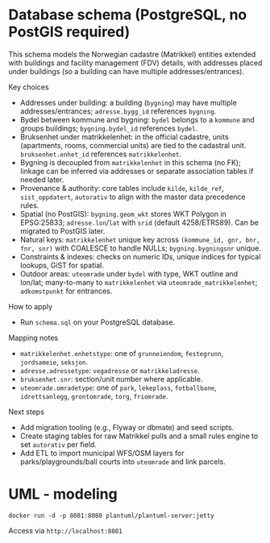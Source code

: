 # Database schema (PostgreSQL, no PostGIS required)

This schema models the Norwegian cadastre (Matrikkel) entities extended with buildings and facility management (FDV) details, with addresses placed under buildings (so a building can have multiple addresses/entrances).

Key choices

- Addresses under building: a building (`bygning`) may have multiple addresses/entrances; `adresse.bygg_id` references `bygning`.
- Bydel between kommune and bygning: `bydel` belongs to a `kommune` and groups buildings; `bygning.bydel_id` references `bydel`.
- Bruksenhet under matrikkelenhet: in the official cadastre, units (apartments, rooms, commercial units) are tied to the cadastral unit. `bruksenhet.enhet_id` references `matrikkelenhet`.
- Bygning is decoupled from `matrikkelenhet` in this schema (no FK); linkage can be inferred via addresses or separate association tables if needed later.
- Provenance & authority: core tables include `kilde`, `kilde_ref`, `sist_oppdatert`, `autorativ` to align with the master data precedence rules.
- Spatial (no PostGIS): `bygning.geom_wkt` stores WKT Polygon in EPSG:25833; `adresse.lon`/`lat` with `srid` (default 4258/ETRS89). Can be migrated to PostGIS later.
- Natural keys: `matrikkelenhet` unique key across `(kommune_id, gnr, bnr, fnr, snr)` with COALESCE to handle NULLs; `bygning.bygningsnr` unique.
- Constraints & indexes: checks on numeric IDs, unique indices for typical lookups, GiST for spatial.
- Outdoor areas: `uteomrade` under `bydel` with type, WKT outline and lon/lat; many-to-many to `matrikkelenhet` via `uteomrade_matrikkelenhet`; `adkomstpunkt` for entrances.

How to apply

- Run `schema.sql` on your PostgreSQL database.

Mapping notes

- `matrikkelenhet.enhetstype`: one of `grunneiendom`, `festegrunn`, `jordsameie`, `seksjon`.
- `adresse.adressetype`: `vegadresse` or `matrikkeladresse`.
- `bruksenhet.snr`: section/unit number where applicable.
- `uteomrade.omradetype`: one of `park`, `lekeplass`, `fotballbane`, `idrettsanlegg`, `grontomrade`, `torg`, `friomrade`.

Next steps

- Add migration tooling (e.g., Flyway or dbmate) and seed scripts.
- Create staging tables for raw Matrikkel pulls and a small rules engine to set `autorativ` per field.
- Add ETL to import municipal WFS/OSM layers for parks/playgrounds/ball courts into `uteomrade` and link parcels.

# UML - modeling

```
docker run -d -p 8081:8080 plantuml/plantuml-server:jetty
```
Access via `http://localhost:8081` 

